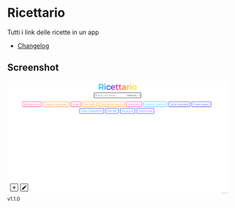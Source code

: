 # Ricettario

Tutti i link delle ricette in un app

- [Changelog](CHANGELOG.md)

## Screenshot

![screenshot](img/screenshot.png)
<small>v1.1.0</small>